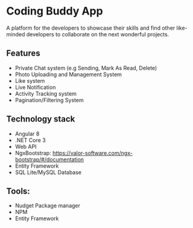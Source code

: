 # Coding Buddy App
A platform for the developers to showcase their skills and find other like-minded developers to collaborate on the next wonderful projects. 

## Features
- Private Chat system (e.g Sending, Mark As Read, Delete)
- Photo Uploading and Management System
- Like system
- Live Notification
- Activity Tracking system
- Pagination/Filtering System

## Technology stack
- Angular 8
- .NET Core 3
- Web API
- NgxBootstrap: https://valor-software.com/ngx-bootstrap/#/documentation
- Entity Framework
- SQL Lite/MySQL Database

## Tools:
- Nudget Package manager
- NPM
- Entity Framework

